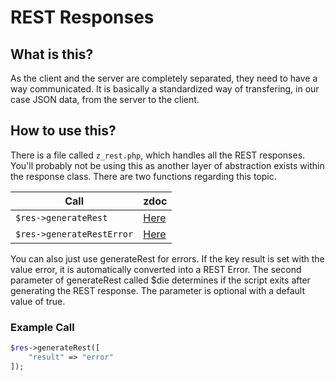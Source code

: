 # REST Responses
## What is this?
As the client and the server are completely separated, they need to have a way communicated. It is basically a standardized way of transfering, in our case JSON data, from the server to the client.

## How to use this?
There is a file called `z_rest.php`, which handles all the REST responses. You'll probably not be using this as another layer of abstraction exists within the response class. There are two functions regarding this topic. 

| Call                      | zdoc                                                                              |
| ------------------------- | --------------------------------------------------------------------------------- |
| `$res->generateRest`      | [Here](https://zdoc.zierhut-it.de/classes/Response.html#method_generateRest)      |
| `$res->generateRestError` | [Here](https://zdoc.zierhut-it.de/classes/Response.html#method_generateRestError) |

You can also just use generateRest for errors. If the key result is set with the value error, it is automatically converted into a REST Error. The second parameter of generateRest called $die determines if the script exits after generating the REST response. The parameter is optional with a default value of true.

### Example Call

```php
$res->generateRest([
    "result" => "error"
]);
```